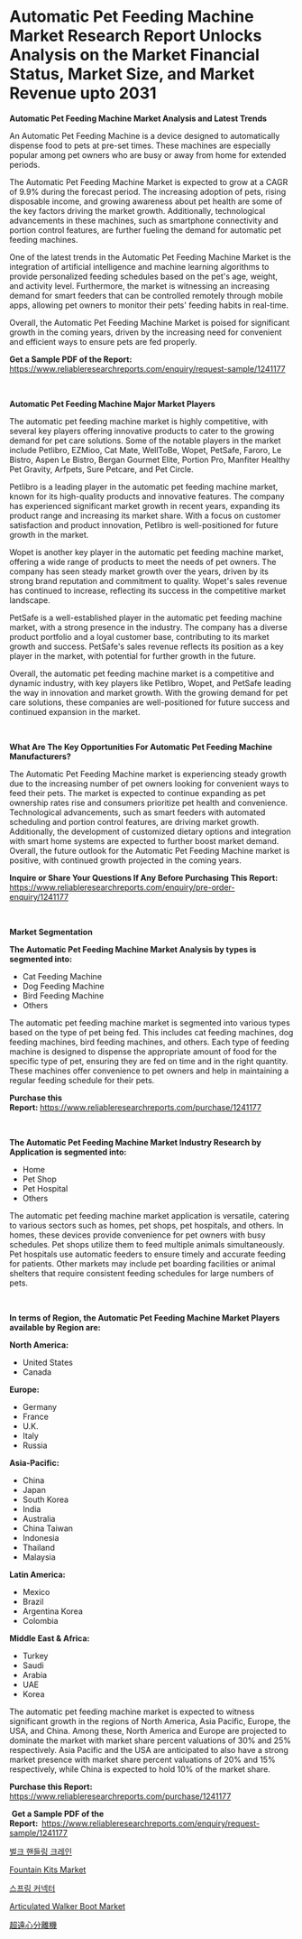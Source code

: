 <p><h1>Automatic Pet Feeding Machine Market Research Report Unlocks Analysis on the Market Financial Status, Market Size, and Market Revenue upto 2031</h1></p><p><strong>Automatic Pet Feeding Machine Market Analysis and Latest Trends</strong></p>
<p><p>An Automatic Pet Feeding Machine is a device designed to automatically dispense food to pets at pre-set times. These machines are especially popular among pet owners who are busy or away from home for extended periods. </p><p>The Automatic Pet Feeding Machine Market is expected to grow at a CAGR of 9.9% during the forecast period. The increasing adoption of pets, rising disposable income, and growing awareness about pet health are some of the key factors driving the market growth. Additionally, technological advancements in these machines, such as smartphone connectivity and portion control features, are further fueling the demand for automatic pet feeding machines.</p><p>One of the latest trends in the Automatic Pet Feeding Machine Market is the integration of artificial intelligence and machine learning algorithms to provide personalized feeding schedules based on the pet's age, weight, and activity level. Furthermore, the market is witnessing an increasing demand for smart feeders that can be controlled remotely through mobile apps, allowing pet owners to monitor their pets' feeding habits in real-time.</p><p>Overall, the Automatic Pet Feeding Machine Market is poised for significant growth in the coming years, driven by the increasing need for convenient and efficient ways to ensure pets are fed properly.</p></p>
<p><strong>Get a Sample PDF of the Report:&nbsp;</strong> <a href="https://www.reliableresearchreports.com/enquiry/request-sample/1241177">https://www.reliableresearchreports.com/enquiry/request-sample/1241177</a></p>
<p>&nbsp;</p>
<p><strong>Automatic Pet Feeding Machine Major Market Players</strong></p>
<p><p>The automatic pet feeding machine market is highly competitive, with several key players offering innovative products to cater to the growing demand for pet care solutions. Some of the notable players in the market include Petlibro, EZMioo, Cat Mate, WellToBe, Wopet, PetSafe, Faroro, Le Bistro, Aspen Le Bistro, Bergan Gourmet Elite, Portion Pro, Manfiter Healthy Pet Gravity, Arfpets, Sure Petcare, and Pet Circle.</p><p>Petlibro is a leading player in the automatic pet feeding machine market, known for its high-quality products and innovative features. The company has experienced significant market growth in recent years, expanding its product range and increasing its market share. With a focus on customer satisfaction and product innovation, Petlibro is well-positioned for future growth in the market.</p><p>Wopet is another key player in the automatic pet feeding machine market, offering a wide range of products to meet the needs of pet owners. The company has seen steady market growth over the years, driven by its strong brand reputation and commitment to quality. Wopet's sales revenue has continued to increase, reflecting its success in the competitive market landscape.</p><p>PetSafe is a well-established player in the automatic pet feeding machine market, with a strong presence in the industry. The company has a diverse product portfolio and a loyal customer base, contributing to its market growth and success. PetSafe's sales revenue reflects its position as a key player in the market, with potential for further growth in the future.</p><p>Overall, the automatic pet feeding machine market is a competitive and dynamic industry, with key players like Petlibro, Wopet, and PetSafe leading the way in innovation and market growth. With the growing demand for pet care solutions, these companies are well-positioned for future success and continued expansion in the market.</p></p>
<p>&nbsp;</p>
<p><strong>What Are The Key Opportunities For Automatic Pet Feeding Machine Manufacturers?</strong></p>
<p><p>The Automatic Pet Feeding Machine market is experiencing steady growth due to the increasing number of pet owners looking for convenient ways to feed their pets. The market is expected to continue expanding as pet ownership rates rise and consumers prioritize pet health and convenience. Technological advancements, such as smart feeders with automated scheduling and portion control features, are driving market growth. Additionally, the development of customized dietary options and integration with smart home systems are expected to further boost market demand. Overall, the future outlook for the Automatic Pet Feeding Machine market is positive, with continued growth projected in the coming years.</p></p>
<p><strong>Inquire or Share Your Questions If Any Before Purchasing This Report:</strong> <a href="https://www.reliableresearchreports.com/enquiry/pre-order-enquiry/1241177">https://www.reliableresearchreports.com/enquiry/pre-order-enquiry/1241177</a></p>
<p>&nbsp;</p>
<p><strong>Market Segmentation</strong></p>
<p><strong>The Automatic Pet Feeding Machine Market Analysis by types is segmented into:</strong></p>
<p><ul><li>Cat Feeding Machine</li><li>Dog Feeding Machine</li><li>Bird Feeding Machine</li><li>Others</li></ul></p>
<p><p>The automatic pet feeding machine market is segmented into various types based on the type of pet being fed. This includes cat feeding machines, dog feeding machines, bird feeding machines, and others. Each type of feeding machine is designed to dispense the appropriate amount of food for the specific type of pet, ensuring they are fed on time and in the right quantity. These machines offer convenience to pet owners and help in maintaining a regular feeding schedule for their pets.</p></p>
<p><strong>Purchase this Report:&nbsp;</strong><a href="https://www.reliableresearchreports.com/purchase/1241177">https://www.reliableresearchreports.com/purchase/1241177</a></p>
<p>&nbsp;</p>
<p><strong>The Automatic Pet Feeding Machine Market Industry Research by Application is segmented into:</strong></p>
<p><ul><li>Home</li><li>Pet Shop</li><li>Pet Hospital</li><li>Others</li></ul></p>
<p><p>The automatic pet feeding machine market application is versatile, catering to various sectors such as homes, pet shops, pet hospitals, and others. In homes, these devices provide convenience for pet owners with busy schedules. Pet shops utilize them to feed multiple animals simultaneously. Pet hospitals use automatic feeders to ensure timely and accurate feeding for patients. Other markets may include pet boarding facilities or animal shelters that require consistent feeding schedules for large numbers of pets.</p></p>
<p>&nbsp;</p>
<p><strong>In terms of Region, the Automatic Pet Feeding Machine Market Players available by Region are:</strong></p>
<p>
    <p> <strong> North America: </strong>
        <ul>
            <li>United States</li>
            <li>Canada</li>
        </ul>
        </p> 
    <p> <strong> Europe: </strong>
        <ul>
            <li>Germany</li>
            <li>France</li>
            <li>U.K.</li>
            <li>Italy</li>
            <li>Russia</li>
        </ul>
        </p> 
    <p> <strong> Asia-Pacific: </strong>
        <ul>
            <li>China</li>
            <li>Japan</li>
            <li>South Korea</li>
            <li>India</li>
            <li>Australia</li>
            <li>China Taiwan</li>
            <li>Indonesia</li>
            <li>Thailand</li>
            <li>Malaysia</li>
        </ul>
        </p> 
    <p> <strong> Latin America: </strong>
        <ul>
            <li>Mexico</li>
            <li>Brazil</li>
            <li>Argentina Korea</li>
            <li>Colombia</li>
        </ul>
        </p> 
    <p> <strong> Middle East & Africa: </strong>
        <ul>
            <li>Turkey</li>
            <li>Saudi</li>
            <li>Arabia</li>
            <li>UAE</li>
            <li>Korea</li>
        </ul>
    </p>
    </p>
<p><p>The automatic pet feeding machine market is expected to witness significant growth in the regions of North America, Asia Pacific, Europe, the USA, and China. Among these, North America and Europe are projected to dominate the market with market share percent valuations of 30% and 25% respectively. Asia Pacific and the USA are anticipated to also have a strong market presence with market share percent valuations of 20% and 15% respectively, while China is expected to hold 10% of the market share.</p></p>
<p><strong>Purchase this Report: </strong><a href="https://www.reliableresearchreports.com/purchase/1241177">https://www.reliableresearchreports.com/purchase/1241177</a></p>
<p>&nbsp;<strong>Get a Sample PDF of the Report:&nbsp;&nbsp;</strong><a href="https://www.reliableresearchreports.com/enquiry/request-sample/1241177">https://www.reliableresearchreports.com/enquiry/request-sample/1241177</a></p>
<p><strong></strong></p>
<p><p><a href="https://github.com/GabrielBlanda5656/Market-Research-Report-List-1/blob/main/93729675085.md">벌크 핸들링 크레인</a></p><p><a href="https://github.com/lubmix/Market-Research-Report-List-2/blob/main/fountain-kits-market.md">Fountain Kits Market</a></p><p><a href="https://github.com/vsckjg50460/Market-Research-Report-List-1/blob/main/20455025084.md">스프링 커넥터</a></p><p><a href="https://issuu.com/reportprime-2/docs/articulated-walker-boot-market-size-2030.pptx">Articulated Walker Boot Market</a></p><p><a href="https://github.com/lrlmopnhwd79300/Market-Research-Report-List-1/blob/main/52995095463.md">超遠心分離機</a></p></p>
